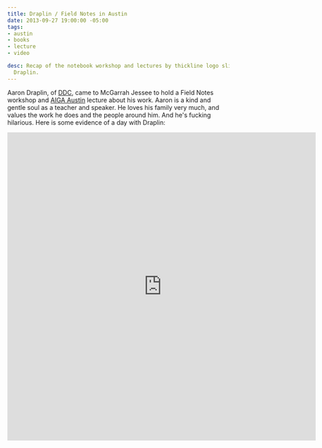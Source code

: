 ```yaml
---
title: Draplin / Field Notes in Austin
date: 2013-09-27 19:00:00 -05:00
tags:
- austin
- books
- lecture
- video

desc: Recap of the notebook workshop and lectures by thickline logo slingin' and kind-hearted
  Draplin.
---
```


Aaron Draplin, of <a href="http://www.draplin.com/2013/09/tonight_austin_1.html">DDC</a>, came to McGarrah Jessee to hold a Field Notes workshop and <a href="http://www.aigaaustin.org" target="blank">AIGA Austin</a> lecture about his work. Aaron is a kind and gentle soul as a teacher and speaker. He loves his family very much, and values the work he does and the people around him. And he's fucking hilarious.
Here is some evidence of a day with Draplin:<br>
<iframe class="vine-embed" src="https://vine.co/v/h6HjvUB9gVV/embed/simple" width="700" height="700" frameborder="0"></iframe><script async src="//platform.vine.co/static/scripts/embed.js" charset="utf-8"></script>

